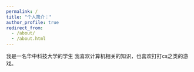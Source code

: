 ```yaml
---
permalink: /
title: "个人简介："
author_profile: true
redirect_from: 
  - /about/
  - /about.html
---
```



我是一名华中科技大学的学生
我喜欢计算机相关的知识，也喜欢打打cs之类的游戏。
